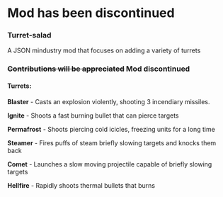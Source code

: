 # Mod has been discontinued
### Turret-salad
A JSON mindustry mod that focuses on adding a variety of turrets

### ~~Contributions will be appreciated~~ Mod discontinued

#### Turrets:
**Blaster** - Casts an explosion violently, shooting 3 incendiary missiles.


**Ignite** - Shoots a fast burning bullet that can pierce targets


**Permafrost** - Shoots piercing cold icicles, freezing units for a long time


**Steamer** - Fires puffs of steam briefly slowing targets and knocks them back


**Comet** - Launches a slow moving projectile capable of briefly slowing targets


**Hellfire** - Rapidly shoots thermal bullets that burns
